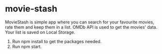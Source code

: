 # movie-stash
MovieStash is simple app where you can search for your favourite movies, rate them and keep them in a list. OMDb API is used to get the movies' data. Your list is saved on Local Storage.

1. Run npm install to get the packages needed.
2. Run npm start.
